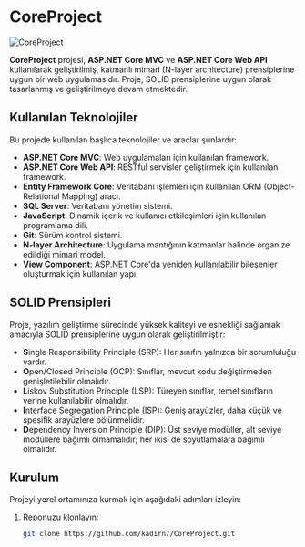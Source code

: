 # CoreProject
![CoreProject](https://github.com/user-attachments/assets/7f46f735-a21f-447d-b993-a6b6eeeb0b16)

**CoreProject** projesi, **ASP.NET Core MVC** ve **ASP.NET Core Web API** kullanılarak geliştirilmiş, katmanlı mimari (N-layer architecture) prensiplerine uygun bir web uygulamasıdır. Proje, SOLID prensiplerine uygun olarak tasarlanmış ve geliştirilmeye devam etmektedir.

## Kullanılan Teknolojiler

Bu projede kullanılan başlıca teknolojiler ve araçlar şunlardır:

- **ASP.NET Core MVC**: Web uygulamaları için kullanılan framework.
- **ASP.NET Core Web API**: RESTful servisler geliştirmek için kullanılan framework.
- **Entity Framework Core**: Veritabanı işlemleri için kullanılan ORM (Object-Relational Mapping) aracı.
- **SQL Server**: Veritabanı yönetim sistemi.
- **JavaScript**: Dinamik içerik ve kullanıcı etkileşimleri için kullanılan programlama dili.
- **Git**: Sürüm kontrol sistemi.
- **N-layer Architecture**: Uygulama mantığının katmanlar halinde organize edildiği mimari model.
- **View Component**: ASP.NET Core'da yeniden kullanılabilir bileşenler oluşturmak için kullanılan yapı.

## SOLID Prensipleri

Proje, yazılım geliştirme sürecinde yüksek kaliteyi ve esnekliği sağlamak amacıyla SOLID prensiplerine uygun olarak geliştirilmiştir:

- **S**ingle Responsibility Principle (SRP): Her sınıfın yalnızca bir sorumluluğu vardır.
- **O**pen/Closed Principle (OCP): Sınıflar, mevcut kodu değiştirmeden genişletilebilir olmalıdır.
- **L**iskov Substitution Principle (LSP): Türeyen sınıflar, temel sınıfların yerine kullanılabilir olmalıdır.
- **I**nterface Segregation Principle (ISP): Geniş arayüzler, daha küçük ve spesifik arayüzlere bölünmelidir.
- **D**ependency Inversion Principle (DIP): Üst seviye modüller, alt seviye modüllere bağımlı olmamalıdır; her ikisi de soyutlamalara bağımlı olmalıdır.

## Kurulum

Projeyi yerel ortamınıza kurmak için aşağıdaki adımları izleyin:

1. Reponuzu klonlayın: 
   ```bash
   git clone https://github.com/kadirn7/CoreProject.git
